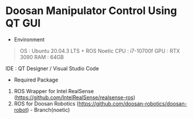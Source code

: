 # Doosan Manipulator Control Using QT GUI

- Environment

> OS : Ubuntu 20.04.3 LTS + ROS Noetic
> CPU : i7-10700f
> GPU : RTX 3090
> RAM : 64GB

IDE : QT Designer / Visual Studio Code


- Required Package

1. ROS Wrapper for Intel RealSense (https://github.com/IntelRealSense/realsense-ros)
2. ROS for Doosan Robotics (https://github.com/doosan-robotics/doosan-robot) - Branch(noetic)


